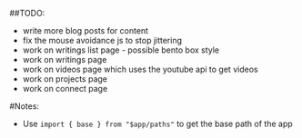 ##TODO:

- write more blog posts for content
- fix the mouse avoidance js to stop jittering
- work on writings list page - possible bento box style
- work on writings page
- work on videos page which uses the youtube api to get videos
- work on projects page
- work on connect page

#Notes:

- Use `import { base } from "$app/paths"` to get the base path of the app
